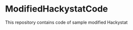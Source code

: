 ModifiedHackystatCode
=====================

This repository contains code of sample modified Hackystat